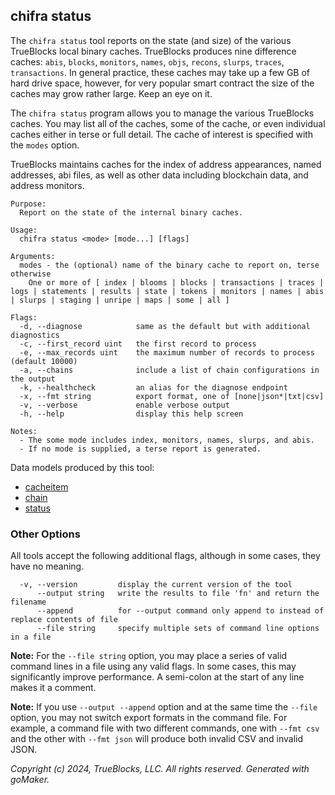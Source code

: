 ## chifra status

The `chifra status` tool reports on the state (and size) of the various TrueBlocks local binary
caches. TrueBlocks produces nine difference caches: `abis`, `blocks`, `monitors`, `names`, `objs`,
`recons`, `slurps`, `traces`, `transactions`. In general practice, these caches may take up a
few GB of hard drive space, however, for very popular smart contract the size of the caches may
grow rather large. Keep an eye on it.

The `chifra status` program allows you to manage the various TrueBlocks caches. You may list all of the
caches, some of the cache, or even individual caches either in terse or full detail. The cache of
interest is specified with the `modes` option.

TrueBlocks maintains caches for the index of address appearances, named addresses, abi files, as
well as other data including blockchain data, and address monitors.

```[plaintext]
Purpose:
  Report on the state of the internal binary caches.

Usage:
  chifra status <mode> [mode...] [flags]

Arguments:
  modes - the (optional) name of the binary cache to report on, terse otherwise
    One or more of [ index | blooms | blocks | transactions | traces | logs | statements | results | state | tokens | monitors | names | abis | slurps | staging | unripe | maps | some | all ]

Flags:
  -d, --diagnose            same as the default but with additional diagnostics
  -c, --first_record uint   the first record to process
  -e, --max_records uint    the maximum number of records to process (default 10000)
  -a, --chains              include a list of chain configurations in the output
  -k, --healthcheck         an alias for the diagnose endpoint
  -x, --fmt string          export format, one of [none|json*|txt|csv]
  -v, --verbose             enable verbose output
  -h, --help                display this help screen

Notes:
  - The some mode includes index, monitors, names, slurps, and abis.
  - If no mode is supplied, a terse report is generated.
```

Data models produced by this tool:

- [cacheitem](/data-model/admin/#cacheitem)
- [chain](/data-model/admin/#chain)
- [status](/data-model/admin/#status)

### Other Options

All tools accept the following additional flags, although in some cases, they have no meaning.

```[plaintext]
  -v, --version         display the current version of the tool
      --output string   write the results to file 'fn' and return the filename
      --append          for --output command only append to instead of replace contents of file
      --file string     specify multiple sets of command line options in a file
```

**Note:** For the `--file string` option, you may place a series of valid command lines in a file using any
valid flags. In some cases, this may significantly improve performance. A semi-colon at the start
of any line makes it a comment.

**Note:** If you use `--output --append` option and at the same time the `--file` option, you may not switch
export formats in the command file. For example, a command file with two different commands, one with `--fmt csv`
and the other with `--fmt json` will produce both invalid CSV and invalid JSON.

_Copyright (c) 2024, TrueBlocks, LLC. All rights reserved. Generated with goMaker._
